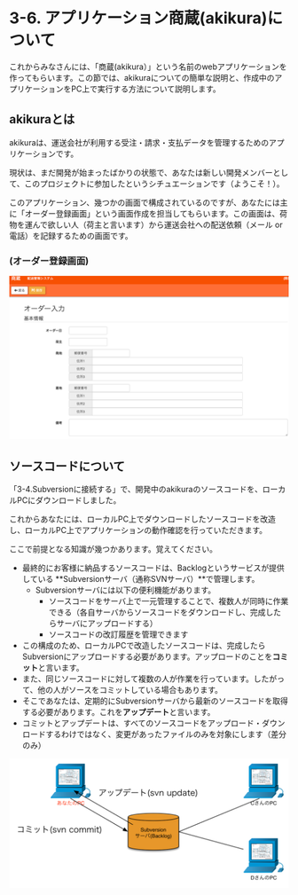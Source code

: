 # 3-6. アプリケーション商蔵(akikura)について

これからみなさんには、「商蔵(akikura）」という名前のwebアプリケーションを作ってもらいます。この節では、akikuraについての簡単な説明と、作成中のアプリケーションをPC上で実行する方法について説明します。

## akikuraとは
akikuraは、運送会社が利用する受注・請求・支払データを管理するためのアプリケーションです。

現状は、まだ開発が始まったばかりの状態で、あなたは新しい開発メンバーとして、このプロジェクトに参加したというシチュエーションです（ようこそ！）。

このアプリケーション、幾つかの画面で構成されているのですが、あなたには主に「オーダー登録画面」という画面作成を担当してもらいます。この画面は、荷物を運んで欲しい人（荷主と言います）から運送会社への配送依頼（メール or 電話）を記録するための画面です。

### (オーダー登録画面)
![](../images/image-03-0055.png)

## ソースコードについて
「3-4.Subversionに接続する」で、開発中のakikuraのソースコードを、ローカルPCにダウンロードしました。

これからあなたには、ローカルPC上でダウンロードしたソースコードを改造し、ローカルPC上でアプリケーションの動作確認を行っていただきます。

ここで前提となる知識が幾つかあります。覚えてください。

- 最終的にお客様に納品するソースコードは、Backlogというサービスが提供している **Subversionサーバ（通称SVNサーバ）**で管理します。
  - Subversionサーバには以下の便利機能があります。
    - ソースコードをサーバ上で一元管理することで、複数人が同時に作業できる（各自サーバからソースコードをダウンロードし、完成したらサーバにアップロードする）
    - ソースコードの改訂履歴を管理できます
- この構成のため、ローカルPCで改造したソースコードは、完成したらSubversionにアップロードする必要があります。アップロードのことを**コミット**と言います。
- また、同じソースコードに対して複数の人が作業を行っています。したがって、他の人がソースをコミットしている場合もあります。
- そこであなたは、定期的にSubversionサーバから最新のソースコードを取得する必要があります。これを**アップデート**と言います。
- コミットとアップデートは、すべてのソースコードをアップロード・ダウンロードするわけではなく、変更があったファイルのみを対象にします（差分のみ）

![](../images/image-03-0056.png)